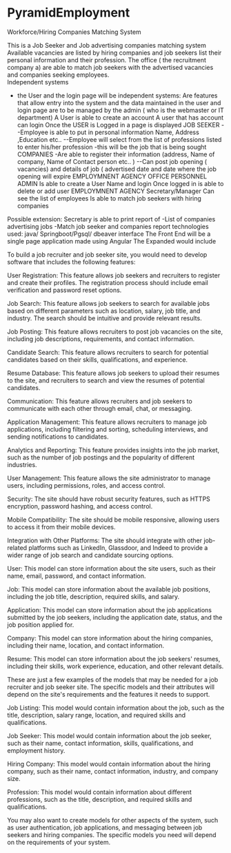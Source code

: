 # PyramidEmployment
Workforce/Hiring Companies Matching System 

This is a Job Seeker and Job advertising companies matching system 
Available vacancies are listed by hiring companies and job seekers list their personal information and their profession. The office ( the recruitment company a) are able to match job seekers with the advertised vacancies and companies seeking employees.  
Independent systems 
- the User and the login page will be independent systems: Are features that allow entry into the system and the data maintained in the user and login page are to be managed by the admin ( who is the webmaster or IT department) 
A User is able to create an account 
A user that has account can login 
Once the USER is Logged in a page is displayed 
JOB SEEKER
--Employee is able to put in personal information Name, Address ,Education etc..
--Employee will select from the list of professions listed to enter his/her profession -this will be the job that is being sought 
COMPANIES 
-Are able to register their information (address, Name of company, Name of Contact person etc.. ) 
--Can post job opening ( vacancies)  and details of job ( advertised date and date where  the job opening will expire
EMPLOYMNENT AGENCY OFFICE PERSONNEL 
ADMIN
Is able to create a User Name and login 
Once logged in is able to delete or add user 
EMPLOYMNENT AGENCY Secretary/Manager 
Can see the list of employees 
Is able to match job seekers with hiring companies  

Possible extension: Secretary is able to print report of 
-List of companies advertising jobs
-Match job seeker  and companies report
technologies used: java/ Springboot/Pgsql/ dbeaver interface
The Front End will be a single page application made using Angular
The Expanded would include

To build a job recruiter and job seeker site, you would need to develop software that includes the following features:

User Registration: This feature allows job seekers and recruiters to register and create their profiles. The registration process should include email verification and password reset options.

Job Search: This feature allows job seekers to search for available jobs based on different parameters such as location, salary, job title, and industry. The search should be intuitive and provide relevant results.

Job Posting: This feature allows recruiters to post job vacancies on the site, including job descriptions, requirements, and contact information.

Candidate Search: This feature allows recruiters to search for potential candidates based on their skills, qualifications, and experience.

Resume Database: This feature allows job seekers to upload their resumes to the site, and recruiters to search and view the resumes of potential candidates.

Communication: This feature allows recruiters and job seekers to communicate with each other through email, chat, or messaging.

Application Management: This feature allows recruiters to manage job applications, including filtering and sorting, scheduling interviews, and sending notifications to candidates.

Analytics and Reporting: This feature provides insights into the job market, such as the number of job postings and the popularity of different industries.

User Management: This feature allows the site administrator to manage users, including permissions, roles, and access control.

Security: The site should have robust security features, such as HTTPS encryption, password hashing, and access control.

Mobile Compatibility: The site should be mobile responsive, allowing users to access it from their mobile devices.

Integration with Other Platforms: The site should integrate with other job-related platforms such as LinkedIn, Glassdoor, and Indeed to provide a wider range of job search and candidate sourcing options.


User: This model can store information about the site users, such as their name, email, password, and contact information.

Job: This model can store information about the available job positions, including the job title, description, required skills, and salary.

Application: This model can store information about the job applications submitted by the job seekers, including the application date, status, and the job position applied for.

Company: This model can store information about the hiring companies, including their name, location, and contact information.

Resume: This model can store information about the job seekers' resumes, including their skills, work experience, education, and other relevant details.

These are just a few examples of the models that may be needed for a job recruiter and job seeker site. The specific models and their attributes will depend on the site's requirements and the features it needs to support.

Job Listing: This model would contain information about the job, such as the title, description, salary range, location, and required skills and qualifications.

Job Seeker: This model would contain information about the job seeker, such as their name, contact information, skills, qualifications, and employment history.

Hiring Company: This model would contain information about the hiring company, such as their name, contact information, industry, and company size.

Profession: This model would contain information about different professions, such as the title, description, and required skills and qualifications.

You may also want to create models for other aspects of the system, such as user authentication, job applications, and messaging between job seekers and hiring companies. The specific models you need will depend on the requirements of your system.




 
